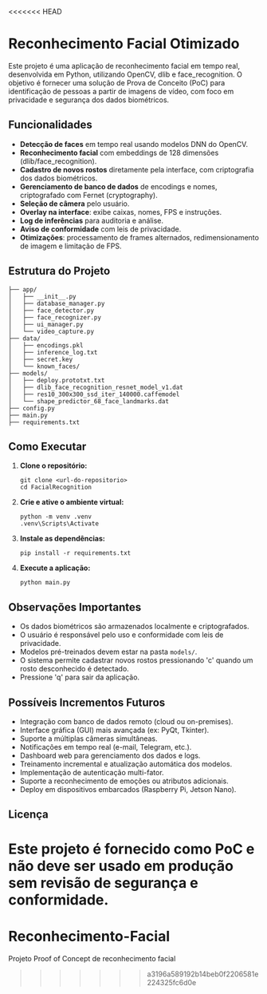 <<<<<<< HEAD
# Reconhecimento Facial Otimizado

Este projeto é uma aplicação de reconhecimento facial em tempo real, desenvolvida em Python, utilizando OpenCV, dlib e face_recognition. O objetivo é fornecer uma solução de Prova de Conceito (PoC) para identificação de pessoas a partir de imagens de vídeo, com foco em privacidade e segurança dos dados biométricos.

## Funcionalidades

- **Detecção de faces** em tempo real usando modelos DNN do OpenCV.
- **Reconhecimento facial** com embeddings de 128 dimensões (dlib/face_recognition).
- **Cadastro de novos rostos** diretamente pela interface, com criptografia dos dados biométricos.
- **Gerenciamento de banco de dados** de encodings e nomes, criptografado com Fernet (cryptography).
- **Seleção de câmera** pelo usuário.
- **Overlay na interface**: exibe caixas, nomes, FPS e instruções.
- **Log de inferências** para auditoria e análise.
- **Aviso de conformidade** com leis de privacidade.
- **Otimizações**: processamento de frames alternados, redimensionamento de imagem e limitação de FPS.

## Estrutura do Projeto

```
├── app/
│   ├── __init__.py
│   ├── database_manager.py
│   ├── face_detector.py
│   ├── face_recognizer.py
│   ├── ui_manager.py
│   └── video_capture.py
├── data/
│   ├── encodings.pkl
│   ├── inference_log.txt
│   ├── secret.key
│   └── known_faces/
├── models/
│   ├── deploy.prototxt.txt
│   ├── dlib_face_recognition_resnet_model_v1.dat
│   ├── res10_300x300_ssd_iter_140000.caffemodel
│   └── shape_predictor_68_face_landmarks.dat
├── config.py
├── main.py
├── requirements.txt
```

## Como Executar

1. **Clone o repositório:**
   ```
   git clone <url-do-repositorio>
   cd FacialRecognition
   ```
2. **Crie e ative o ambiente virtual:**
   ```
   python -m venv .venv
   .venv\Scripts\Activate
   ```
3. **Instale as dependências:**
   ```
   pip install -r requirements.txt
   ```
4. **Execute a aplicação:**
   ```
   python main.py
   ```

## Observações Importantes
- Os dados biométricos são armazenados localmente e criptografados.
- O usuário é responsável pelo uso e conformidade com leis de privacidade.
- Modelos pré-treinados devem estar na pasta `models/`.
- O sistema permite cadastrar novos rostos pressionando 'c' quando um rosto desconhecido é detectado.
- Pressione 'q' para sair da aplicação.

## Possíveis Incrementos Futuros
- Integração com banco de dados remoto (cloud ou on-premises).
- Interface gráfica (GUI) mais avançada (ex: PyQt, Tkinter).
- Suporte a múltiplas câmeras simultâneas.
- Notificações em tempo real (e-mail, Telegram, etc.).
- Dashboard web para gerenciamento dos dados e logs.
- Treinamento incremental e atualização automática dos modelos.
- Implementação de autenticação multi-fator.
- Suporte a reconhecimento de emoções ou atributos adicionais.
- Deploy em dispositivos embarcados (Raspberry Pi, Jetson Nano).

## Licença
Este projeto é fornecido como PoC e não deve ser usado em produção sem revisão de segurança e conformidade.
=======
# Reconhecimento-Facial
Projeto Proof of Concept de reconhecimento facial
>>>>>>> a3196a589192b14beb0f2206581e224325fc6d0e
